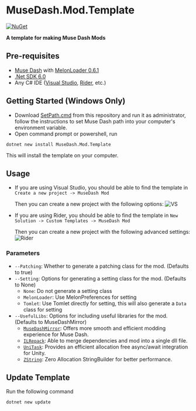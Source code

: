 # MuseDash.Mod.Template

[![NuGet](https://img.shields.io/nuget/v/MuseDash.Mod.Template)](https://www.nuget.org/packages/MuseDash.Mod.Template)

**A template for making Muse Dash Mods**

## Pre-requisites

* [Muse Dash](https://store.steampowered.com/app/774171/Muse_Dash/) with [MelonLoader 0.6.1](https://github.com/LavaGang/MelonLoader)
* [.Net SDK 6.0](https://dotnet.microsoft.com/en-us/download/dotnet/6.0)
* Any C# IDE ([Visual Studio](https://visualstudio.microsoft.com), [Rider](https://www.jetbrains.com/rider), etc.)

## Getting Started (Windows Only)

* Download [SetPath.cmd](SetPath.cmd) from this repository and run it as administrator, follow the instructions to set Muse Dash path into your
  computer's environment variable.
* Open command prompt or powershell, run

```shell
dotnet new install MuseDash.Mod.Template
````

This will install the template on your computer.

## Usage

* If you are using Visual Studio, you should be able to find the template in `Create a new project -> MuseDash Mod`

  Then you can create a new project with the following options:
  ![VS](Intros/VS.png)

* If you are using Rider, you should be able to find the template in `New Solution -> Custom Templates -> MuseDash Mod`

  Then you can create a new project with the following advanced settings:
  ![Rider](Intros/Rider.png)

### Parameters

* `--Patching`: Whether to generate a patching class for the mod. (Defaults to true)
* `--Setting`: Options for generating a setting class for the mod. (Defaults to None)
    * `None`: Do not generate a setting class
    * `MelonLoader`: Use MelonPreferences for setting
    * `Tomlet`: Use Tomlet directly for setting, this will also generate a `Data` class for setting
* `--UsefulLibs`: Options for including useful libraries for the mod. (Defaults to MuseDashMirror)
    * [`MuseDashMirror`](https://github.com/MDMods/MuseDashMirror): Offers more smooth and efficient modding experience for Muse Dash.
    * [`ILRepack`](https://github.com/ravibpatel/ILRepack.Lib.MSBuild.Task): Able to merge dependencies and mod into a single dll file.
    * [`UniTask`](https://github.com/Cysharp/UniTask): Provides an efficient allocation free async/await integration for Unity.
    * [`ZString`](https://github.com/Cysharp/ZString): Zero Allocation StringBuilder for better performance.

## Update Template

Run the following command

```shell
dotnet new update
```